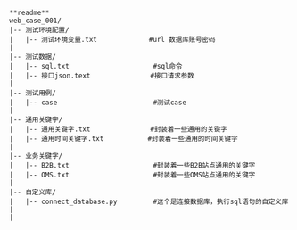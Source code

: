 ﻿```
**readme**
web_case_001/
|-- 测试环境配置/
|   |-- 测试环境变量.txt             #url 数据库账号密码
|
|-- 测试数据/
|   |-- sql.txt                     #sql命令                    
|   |-- 接口json.text               #接口请求参数
|   
|-- 测试用例/
|   |-- case                        #测试case
|               
|-- 通用关键字/
|   |-- 通用关键字.txt               #封装着一些通用的关键字
|   |-- 通用时间关键字.txt           #封装着一些通用的时间关键字
|
|-- 业务关键字/
|   |-- B2B.txt                     #封装着一些B2B站点通用的关键字
|   |-- OMS.txt                     #封装着一些OMS站点通用的关键字
|
|-- 自定义库/
|   |-- connect_database.py         #这个是连接数据库，执行sql语句的自定义库
|
|
```